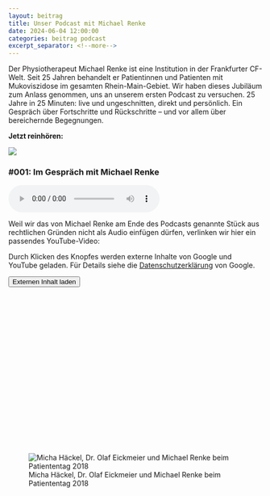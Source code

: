 ```yaml
---
layout: beitrag
title: Unser Podcast mit Michael Renke
date: 2024-06-04 12:00:00
categories: beitrag podcast
excerpt_separator: <!--more-->
---
```


Der Physiotherapeut Michael Renke ist eine Institution in der Frankfurter CF-Welt. Seit 25 Jahren behandelt er Patientinnen und Patienten mit Mukoviszidose im gesamten Rhein-Main-Gebiet. Wir haben dieses Jubiläum zum Anlass genommen, uns an unserem ersten Podcast zu versuchen.<!--more--> 25 Jahre in 25 Minuten: live und ungeschnitten, direkt und persönlich. Ein Gespräch über Fortschritte und Rückschritte – und vor allem über bereichernde Begegnungen.


**Jetzt reinhören:**
<div class="cf-player-box">
<img src="{{ "assets/img/CF_FFM_CMYK_Vektor.svg" | relative_url }}" class="cf-player-thumb">
<div class="cf-player-title-box">
<h3 class="cf-player-title">#001: Im Gespräch mit Michael Renke</h3>
<audio controls class="cf-player">
 <source src="{{ "assets/podcasts/001_Michael_Renke.mp3" | relative_url }}" type="audio/mpeg">
Ihr Browser unterstützt leider keine Wiedergabe von MP3 Dateien.
</audio>
</div>
</div>

Weil wir das von Michael Renke am Ende des Podcasts genannte Stück aus rechtlichen Gründen nicht als Audio einfügen dürfen, verlinken wir hier ein passendes YouTube-Video:

<div class="cf-video-embed">
    <div id="video-embed-notice" class="cf-outside-cookie-notice">
    <p class="cf-outside-cookie-notice-text">Durch Klicken des Knopfes werden externe Inhalte von Google und YouTube geladen. Für Details siehe die <a href="https://policies.google.com/privacy?hl=de-DE">Datenschutzerklärung</a> von Google.</p>
    <button class="cf-outside-cookie-notice-btn" onClick="loadEmbed()">Externen Inhalt laden</button>
    </div>
    <iframe id="video-embed" class="cf-embedded-video" width="560" height="315" src="" data-src="https://www.youtube-nocookie.com/embed/9PZMEn7OntI?si=g1xUOvPvbsGnHfxL" title="YouTube video player" frameborder="0" allow="accelerometer; autoplay; clipboard-write; encrypted-media; gyroscope; picture-in-picture; web-share" referrerpolicy="strict-origin-when-cross-origin" allowfullscreen></iframe>
</div>


<figure class="figure d-block text-center mx-auto" style="max-width: 600px;">
<img src="{{ "assets/img/posts/podcast001.jpeg" | relative_url }}" class="figure-img img-fluid rounded" alt="Micha Häckel, Dr. Olaf Eickmeier und Michael Renke beim Patiententag 2018">
<figcaption class="figure-caption mx-auto" style="max-width: 600px">Micha Häckel, Dr. Olaf Eickmeier und Michael Renke beim Patiententag 2018</figcaption>
</figure>